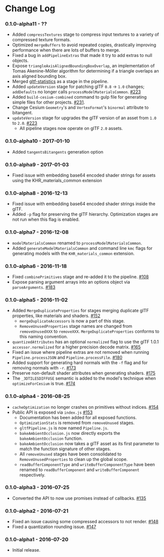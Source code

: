 Change Log
==========

### 0.1.0-alpha11 - ??
* Added `compressTextures` stage to compress input textures to a variety of compressed texture formats.
* Optimized `mergeBuffers` to avoid repeated copies, drastically improving performance when there are lots of buffers to merge.
* Fixed a bug in `addPipelineExtras` that made it try to add extras to null objects.
* Expose `triangleAxisAlignedBoundingBoxOverlap`, an implementation of Tomas Akenine-Möller algorithm for determining if a triangle overlaps an axis aligned bounding box.
* Merged [gltf-statistics](https://github.com/AnalyticalGraphicsInc/gltf-statistics) as a stage in the pipeline.
* Added `updateVersion` stage for patching glTF `0.8` -> `1.0` changes; `addDefaults` no longer calls `processModelMaterialsCommon`. [#223](https://github.com/AnalyticalGraphicsInc/gltf-pipeline/pull/223)
* Added `build-cesium-combined` command to gulp file for generating simple files for other projects. [#231](https://github.com/AnalyticalGraphicsInc/gltf-pipeline/pull/231).
* Change Cesium `Geometry`'s and `VertexFormat`'s `binormal` attribute to bitangent.
* `updateVersion` stage for upgrades the glTF version of an asset from `1.0` to `2.0`. [#223](https://github.com/AnalyticalGraphicsInc/gltf-pipeline/pull/223) 
   * All pipeline stages now operate on glTF `2.0` assets.

### 0.1.0-alpha10 - 2017-01-10
* Added `tangentsBitangents` generation option

### 0.1.0-alpha9 - 2017-01-03
* Fixed issue with embedding base64 encoded shader strings for assets using the KHR_materials_common extension

### 0.1.0-alpha8 - 2016-12-13
* Fixed issue with embedding base64 encoded shader strings inside the glTF.
* Added `-p` flag for preserving the glTF hierarchy. Optimization stages are not run when this flag is enabled.

### 0.1.0-alpha7 - 2016-12-08
* `modelMaterialsCommon` renamed to `processModelMaterialsCommon`.
* Added `generateModelMaterialsCommon` and command line `kmc` flags for generating models with the `KHR_materials_common` extension.

### 0.1.0-alpha6 - 2016-11-18

* Fixed `combinePrimitives` stage and re-added it to the pipeline. [#108](https://github.com/AnalyticalGraphicsInc/gltf-pipeline/issues/108)
* Expose parsing argument arrays into an options object via `parseArguments`. [#183](https://github.com/AnalyticalGraphicsInc/gltf-pipeline/pull/183)

### 0.1.0-alpha5 - 2016-11-02

* Added `MergeDuplicateProperties` for stages merging duplicate glTF properties, like materials and shaders. [#152](https://github.com/AnalyticalGraphicsInc/gltf-pipeline/pull/152)
  * `mergeDuplicateAccessors` is now a part of this stage.
  * `RemoveUnusedProperties` stage names are changed from `removeUnusedXXX` to `removeXXX`. `MergeDuplicateProperties` conforms to this naming convention.
* `quantizedAttributes` has an optional `normalized` flag to use the glTF 1.0.1 `accessor.normalized` for a higher precision decode matrix. [#165](https://github.com/AnalyticalGraphicsInc/gltf-pipeline/pull/165)
* Fixed an issue where pipeline extras are not removed when running `Pipeline.processJSON` and `Pipeline.processFile`. [#180](https://github.com/AnalyticalGraphicsInc/gltf-pipeline/pull/180)
* Added support for generating hard normals with the `-f` flag and for removing normals with `-r`. [#173](https://github.com/AnalyticalGraphicsInc/gltf-pipeline/pull/173)
* Preserve non-default shader attributes when generating shaders. [#175](https://github.com/AnalyticalGraphicsInc/gltf-pipeline/pull/175)
* The `_3DTILESDIFFUSE` semantic is added to the model's technique when `optimizeForCesium` is true. [#174](https://github.com/AnalyticalGraphicsInc/gltf-pipeline/pull/174)

### 0.1.0-alpha4 - 2016-08-25

* `cacheOptimization` no longer crashes on primitives without indices. [#154](https://github.com/AnalyticalGraphicsInc/gltf-pipeline/issues/154)
* Public API is exposed via `index.js` [#153](https://github.com/AnalyticalGraphicsInc/gltf-pipeline/issues/153)
  * Documentation has been added for all exposed functions.
  * `OptimizationStats` is removed from `removeUnused` stages.
  * `gltfPipeline.js` is now named `Pipeline.js`.
  * `bakeAmbientOcclusion.js` now directly exports the `bakeAmbientOcclusion` function.
  * `bakeAmbientOcclusion` now takes a glTF asset as its first parameter to match the function signature of other stages.
  * All `removeUnused` stages have been consolidated to `RemoveUnusedProperties` to clean up the global scope.
  * `readBufferComponentType` and `writeBufferComponentType` have been renamed to `readBufferComponent` and `writeBufferComponent` respectively.

### 0.1.0-alpha3 - 2016-07-25

* Converted the API to now use promises instead of callbacks. [#135](https://github.com/AnalyticalGraphicsInc/gltf-pipeline/pull/135)

### 0.1.0-alpha2 - 2016-07-21

* Fixed an issue causing some compressed accessors to not render. [#148](https://github.com/AnalyticalGraphicsInc/gltf-pipeline/pull/148)
* Fixed a quantization rounding issue. [#147](https://github.com/AnalyticalGraphicsInc/gltf-pipeline/pull/147)

### 0.1.0-alpha1 - 2016-07-20

* Initial release.

